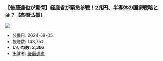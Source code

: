 ### [【後藤達也が驚愕】経産省が緊急参戦！2兆円、半導体の国家戦略とは？【高橋弘樹】](https://www.youtube.com/watch?v=1QueFWm8DPE)
[![](https://img.youtube.com/vi/1QueFWm8DPE/sddefault.jpg)](https://www.youtube.com/watch?v=1QueFWm8DPE)
-   公開日: 2024-09-05
-   視聴数: 143,750
-   **いいね数: 2,386**
-   出演者: [後藤達也](/rehacq_fan/people/後藤達也 "wikilink")
